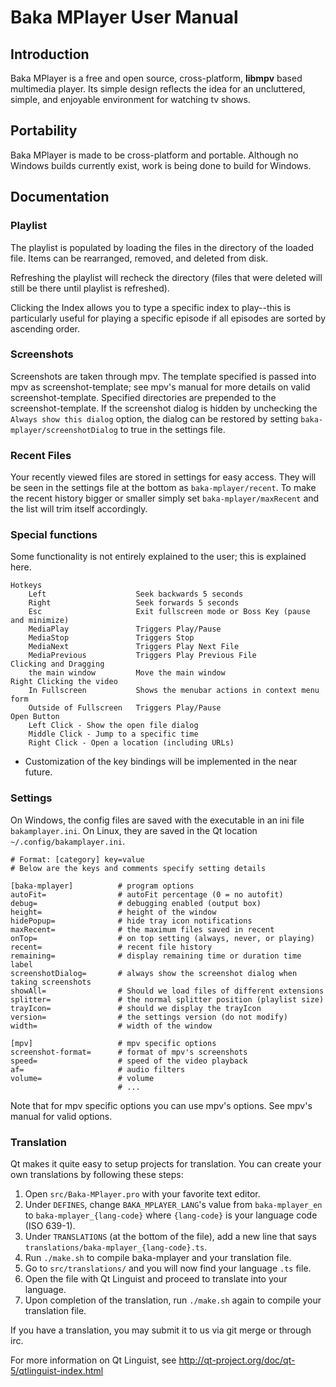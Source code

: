 ﻿# Baka MPlayer User Manual

## Introduction

Baka MPlayer is a free and open source, cross-platform, **libmpv** based multimedia player.
Its simple design reflects the idea for an uncluttered, simple, and enjoyable environment for watching tv shows.

## Portability

Baka MPlayer is made to be cross-platform and portable.
Although no Windows builds currently exist, work is being done to build for Windows.

## Documentation

### Playlist

The playlist is populated by loading the files in the directory of the loaded file. Items can be rearranged, removed, and deleted from disk.

Refreshing the playlist will recheck the directory (files that were deleted will still be there until playlist is refreshed).

Clicking the Index allows you to type a specific index to play--this is particularly useful for playing a specific episode if all episodes are sorted by ascending order.

### Screenshots

Screenshots are taken through mpv. The template specified is passed into mpv as screenshot-template; see mpv's manual for more details on valid screenshot-template. Specified directories are prepended to the screenshot-template. If the screenshot dialog is hidden by unchecking the `Always show this dialog` option, the dialog can be restored by setting `baka-mplayer/screenshotDialog` to true in the settings file.

### Recent Files
Your recently viewed files are stored in settings for easy access. They will be seen in the settings file at the bottom as `baka-mplayer/recent`. To make the recent history bigger or smaller simply set `baka-mplayer/maxRecent` and the list will trim itself accordingly.

### Special functions
Some functionality is not entirely explained to the user; this is explained here.

	Hotkeys
		Left                    Seek backwards 5 seconds
		Right                   Seek forwards 5 seconds
		Esc                     Exit fullscreen mode or Boss Key (pause and minimize)
		MediaPlay               Triggers Play/Pause
		MediaStop               Triggers Stop
		MediaNext               Triggers Play Next File
		MediaPrevious           Triggers Play Previous File
	Clicking and Dragging
		the main window         Move the main window
	Right Clicking the video
		In Fullscreen           Shows the menubar actions in context menu form
		Outside of Fullscreen   Triggers Play/Pause
	Open Button
		Left Click - Show the open file dialog
		Middle Click - Jump to a specific time
		Right Click - Open a location (including URLs)

* Customization of the key bindings will be implemented in the near future.

### Settings

On Windows, the config files are saved with the executable in an ini file `bakamplayer.ini`.
On Linux, they are saved in the Qt location `~/.config/bakamplayer.ini`.

	# Format: [category] key=value
	# Below are the keys and comments specify setting details
	
	[baka-mplayer]          # program options
	autoFit=                # autoFit percentage (0 = no autofit)
	debug=                  # debugging enabled (output box)
	height=                 # height of the window
	hidePopup=              # hide tray icon notifications
	maxRecent=              # the maximum files saved in recent
	onTop=                  # on top setting (always, never, or playing)
	recent=                 # recent file history
	remaining=              # display remaining time or duration time label
	screenshotDialog=       # always show the screenshot dialog when taking screenshots
	showAll=                # Should we load files of different extensions
	splitter=               # the normal splitter position (playlist size)
	trayIcon=               # should we display the trayIcon
	version=                # the settings version (do not modify)
	width=                  # width of the window

	[mpv]                   # mpv specific options
	screenshot-format=      # format of mpv's screenshots
	speed=                  # speed of the video playback
	af=                     # audio filters
	volume=                 # volume
	                        # ...

Note that for mpv specific options you can use mpv's options. See mpv's manual for valid options.

### Translation

Qt makes it quite easy to setup projects for translation. You can create your own translations by following these steps:

1. Open `src/Baka-MPlayer.pro` with your favorite text editor.
 1. Under `DEFINES`, change `BAKA_MPLAYER_LANG`'s value from `baka-mplayer_en` to `baka-mplayer_{lang-code}` where `{lang-code}` is your language code (ISO 639-1).
 2. Under `TRANSLATIONS` (at the bottom of the file), add a new line that says `translations/baka-mplayer_{lang-code}.ts`.
2. Run `./make.sh` to compile baka-mplayer and your translation file.
3. Go to `src/translations/` and you will now find your language `.ts` file.
3. Open the file with Qt Linguist and proceed to translate into your language.
4. Upon completion of the translation, run `./make.sh` again to compile your translation file.

If you have a translation, you may submit it to us via git merge or through irc.

For more information on Qt Linguist, see http://qt-project.org/doc/qt-5/qtlinguist-index.html
